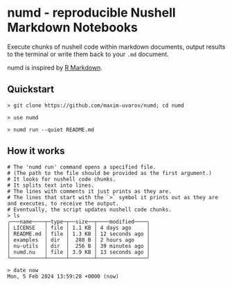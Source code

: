 # numd - reproducible Nushell Markdown Notebooks

Execute chunks of nushell code within markdown documents, output results to the terminal or write them back to your `.md` document.

numd is inspired by [R Markdown](https://bookdown.org/yihui/rmarkdown/basics.html#basics).

## Quickstart


`> git clone https://github.com/maxim-uvarov/numd; cd numd`

`> use numd`

`> numd run --quiet README.md`

## How it works

```nushell
# The 'numd run' command opens a specified file.
# (The path to the file should be provided as the first argument.)
# It looks for nushell code chunks.
# It splits text into lines.
# The lines with comments it just prints as they are.
# The lines that start with the `>` symbol it prints out as they are and executes, to receive the output.
# Eventually, the script updates nushell code chunks.
> ls
╭───name────┬─type─┬──size──┬────modified────╮
│ LICENSE   │ file │ 1.1 KB │ 4 days ago     │
│ README.md │ file │ 1.3 KB │ 12 seconds ago │
│ examples  │ dir  │  288 B │ 2 hours ago    │
│ nu-utils  │ dir  │  256 B │ 39 minutes ago │
│ numd.nu   │ file │ 3.9 KB │ 13 seconds ago │
╰───────────┴──────┴────────┴────────────────╯

> date now
Mon, 5 Feb 2024 13:59:28 +0000 (now)
```
